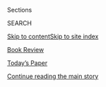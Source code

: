 <div id="app">

<div>

<div class="NYTAppHideMasthead css-zz1s19 e1suatyy0">

<div class="section css-ui9rw0 e1suatyy2">

<div class="css-11hrj97 er09x8g0">

<div class="css-6n7j50">

</div>

<span class="css-1dv1kvn">Sections</span>

<div class="css-10488qs">

<span class="css-1dv1kvn">SEARCH</span>

</div>

[Skip to content](#site-content)[Skip to site index](#site-index)

</div>

<div id="masthead-section-label" class="css-1fnb9ct eaxe0e00">

[Book
Review](https://www.nytimes3xbfgragh.onion/section/books/review)

</div>

<div class="css-10698na e1huz5gh0">

</div>

</div>

<div id="masthead-bar-one" class="section hasLinks css-15hmgas e1csuq9d3">

<div class="css-uqyvli e1csuq9d0">

</div>

<div class="css-1uqjmks e1csuq9d1">

</div>

<div class="css-9e9ivx">

[](https://myaccount.nytimes3xbfgragh.onion/auth/login?response_type=cookie&client_id=vi)

</div>

<div class="css-1bvtpon e1csuq9d2">

[Today’s Paper](https://www.nytimes3xbfgragh.onion/section/todayspaper)

</div>

</div>

</div>

</div>

<div data-aria-hidden="false">

<div id="site-content" data-role="main">

<div class="css-1ffjgkm">

</div>

<div id="top-wrapper" class="css-15p45cc eaca97t0" type="top">

<div id="top-slug" class="css-19x0jxb eaca97t1" hidden="">

Advertisement

</div>

[Continue reading the main
story](#after-top)

<div class="ad top-wrapper" style="text-align:center;height:100%;display:block;min-height:90px">

<div id="top" class="place-ad" data-position="top" data-size-key="top">

</div>

</div>

<div id="after-top">

</div>

</div>

<div id="collection-childrens-books" class="section css-15h4p1b e9abtgs0">

<div class="css-1j21atc e1svk9qx1">

<div class="css-fmiefx e1svk9qx2">

<div class="css-1hk7r2m eu54l5x0">

<div id="sponsor-wrapper" class="css-7a1pgi eaca97t0" type="sponsor" hidden="">

<div id="sponsor-slug" class="css-1l4mleb eaca97t1" hidden="">

Supported by

</div>

[Continue reading the main
story](#after-sponsor)

<div id="sponsor" class="ad sponsor-wrapper" style="text-align:left;height:100%;display:block">

</div>

<div id="after-sponsor">

</div>

</div>

</div>

### <span class="css-hue6tr ezz4tcd1">[Books](/section/books)</span>

</div>

<div class="css-nfcc9b e1svk9qx3">

<div class="css-vl9dhg e1svk9qx5">

<div class="css-1nrhkj6 e1svk9qx6">

# Children’s Books

<div class="follow-button-placeholder" data-collection-id="">

</div>

</div>

## <span>Reviews of and essays about children's books from The New York Times.</span>

</div>

</div>

## <span>Reviews of and essays about children's books from The New York Times.</span>

</div>

<div class="css-1rclpnj ekkqrpp0">

<div id="collection-highlights-container" class="section css-18l1u7x e46isfb1">

<div class="css-gfgt40 ekkqrpp1">

## Highlights

1.  ![<span class="css-1nk1g0h e1oaj3zl2"><span class="css-1dv1kvn">Credit</span></span>](https://static01.graylady3jvrrxbe.onion/images/2020/09/13/books/review/13-BKS-ARCHIBOLD-KIDS/13-BKS-ARCHIBOLD-KIDS-videoLarge.jpg)
    
    <div class="css-10wtrbd">
    
    <div class="css-1dqkjed">
    
    [![](https://static01.graylady3jvrrxbe.onion/images/2020/09/13/books/review/13-BKS-ARCHIBOLD-KIDS/13-BKS-ARCHIBOLD-KIDS-thumbStandard.jpg)](/2020/09/05/books/review/jacqueline-woodson-before-the-ever-after.html)
    
    </div>
    
    ## [A Son’s Future, a Father’s Final Down](/2020/09/05/books/review/jacqueline-woodson-before-the-ever-after.html)
    
    In Jacqueline Woodson’s “Before the Ever After,” a boy struggles to
    move forward as his pro football star father’s memory
    fades.
    
    <span class="css-me3p27"></span><span class="css-1dydysp e4e4i5l3"></span><span class="css-9voj2j">By
    <span class="css-1baulvz last-byline" itemprop="name">Randal C.
    Archibold</span></span>
    
    </div>

2.  ![<span class="css-1nk1g0h e1oaj3zl2"><span class="css-1dv1kvn">Credit</span></span>](https://static01.graylady3jvrrxbe.onion/images/2020/09/13/books/review/13-BKS-HERSHBERGER-KIDS/13-BKS-HERSHBERGER-KIDS-videoLarge.jpg)
    
    <div class="css-10wtrbd">
    
    <div class="css-1dqkjed">
    
    [![](https://static01.graylady3jvrrxbe.onion/images/2020/09/13/books/review/13-BKS-HERSHBERGER-KIDS/13-BKS-HERSHBERGER-KIDS-thumbStandard.jpg)](/2020/09/05/books/review/bill-konigsberg-the-bridge.html)
    
    </div>
    
    ## [Two Suicidal Teens, Four Possible Paths](/2020/09/05/books/review/bill-konigsberg-the-bridge.html)
    
    Aaron and Tillie are strangers, until they meet on a bridge. Bill
    Konigsberg’s new novel explores where four different plotlines could
    take
    them.
    
    <span class="css-me3p27"></span><span class="css-1dydysp e4e4i5l3"></span><span class="css-9voj2j">By
    <span class="css-1baulvz last-byline" itemprop="name">Katy
    Hershberger</span></span>
    
    </div>

3.  1.  ![<span class="css-1nk1g0h e1oaj3zl2"><span class="css-1dv1kvn">Credit</span></span>](https://static01.graylady3jvrrxbe.onion/images/2020/09/06/books/review/06-BKS-AHMADI-KIDS/06-BKS-AHMADI-KIDS-videoLarge.jpg)
        
        <div class="css-10wtrbd">
        
        ## [From Iran to America, One Epic Tale at a Time](/2020/08/29/books/review/daniel-nayeri-everything-sad-is-untrue.html)
        
        <div class="css-ajkwsy">
        
        [![](https://static01.graylady3jvrrxbe.onion/images/2020/09/06/books/review/06-BKS-AHMADI-KIDS/06-BKS-AHMADI-KIDS-thumbStandard.jpg)](/2020/08/29/books/review/daniel-nayeri-everything-sad-is-untrue.html)
        
        </div>
        
        A modern-day Scheherazade uses storytelling to survive the fifth
        grade.
        
        <span class="css-me3p27"></span><span class="css-1dydysp e4e4i5l3"></span><span class="css-9voj2j">By
        <span class="css-1baulvz last-byline" itemprop="name">Arvin
        Ahmadi</span></span>
        
        </div>
    
    2.  ![<span class="css-1nk1g0h e1oaj3zl2"><span class="css-1dv1kvn">Credit</span></span>](https://static01.graylady3jvrrxbe.onion/images/2020/09/06/books/review/06-BKS-LIEBER-KIDS/06-BKS-LIEBER-KIDS-videoLarge.jpg)
        
        <div class="css-10wtrbd">
        
        ## [Catching the Buzz: A Young C.E.O. on Her Lemonade Business, Which Was Inspired by Bees](/2020/08/29/books/review/mikaila-ulmer-bee-fearless.html)
        
        <div class="css-ajkwsy">
        
        [![](https://static01.graylady3jvrrxbe.onion/images/2020/09/06/books/review/06-BKS-LIEBER-KIDS/06-BKS-LIEBER-KIDS-thumbStandard.jpg)](/2020/08/29/books/review/mikaila-ulmer-bee-fearless.html)
        
        </div>
        
        Mikaila Ulmer’s “Bee Fearless” is that rarest of book breeds:
        the middle grade
        memoir.
        
        <span class="css-me3p27"></span><span class="css-1dydysp e4e4i5l3"></span><span class="css-9voj2j">By
        <span class="css-1baulvz last-byline" itemprop="name">Ron
        Lieber</span></span>
        
        </div>

</div>

</div>

<div id="mid1-wrapper" class="css-1mn4oms eaca97t0" type="rank">

<div id="mid1-slug" class="css-1tag3rd eaca97t1">

Advertisement

</div>

[Continue reading the main
story](#after-mid1)

<div id="mid1" class="ad mid1-wrapper" style="text-align:center;height:100%;display:block">

</div>

<div id="after-mid1">

</div>

</div>

</div>

<div class="css-185go5a e1o5byef0">

<div class="css-15cbhtu">

  - [Latest](#stream-panel)
  - <span class="css-6n7j50">Search</span>
    <div class="control">
    <div class="label-container css-1dv1kvn">
    Search
    </div>
    <div class="css-wm4t3d">
    **<span id="clear-search-input" class="css-1dv1kvn">Clear this text
    input</span>
    </div>
    </div>
    <span class="css-1iovbfw"></span>

<div id="stream-panel" class="section css-8msx5b e1jz0cab1">

<div class="css-13mho3u">

1.  
    
    <div class="css-1cp3ece">
    
    <div class="css-1l4spti">
    
    [](/2020/08/28/books/review/war-stories-gordon-korman.html)
    
    <div class="css-79elbk">
    
    ![](https://static01.graylady3jvrrxbe.onion/images/2020/08/30/books/review/30Wein/30Wein-thumbWide.jpg?quality=75&auto=webp&disable=upscale)
    
    </div>
    
    ## Children in a World Gone Mad: 5 Kids’ Books Set During World War II
    
    Tributes to family connect these four novels and a memoir, honoring
    the too-easily-broken bonds that sustain children across the globe.
    
    <div class="css-1nqbnmb ea5icrr0">
    
    By <span class="css-1n7hynb">Elizabeth
    Wein</span>
    
    </div>
    
    </div>
    
    <div class="css-1lc2l26 e1xfvim33">
    
    </div>
    
    </div>

2.  
    
    <div class="css-1cp3ece">
    
    <div class="css-1l4spti">
    
    [](/2020/08/17/books/review/19th-amendment-suffrage-womens-right-to-vote.html)
    
    <div class="css-79elbk">
    
    ![](https://static01.graylady3jvrrxbe.onion/images/2020/08/14/books/review/14Traister-Ziyue/14Traister-Ziyue-thumbWide-v3.jpg?quality=75&auto=webp&disable=upscale)
    
    </div>
    
    ## Updating the ‘You Go Girl’ Book Collection
    
    New children’s books published to mark the 19th Amendment’s 100th
    anniversary provide a wider lens than Alice Paul and dig deeper than
    “Girls Rule\!”
    
    <div class="css-1nqbnmb ea5icrr0">
    
    By <span class="css-1n7hynb">Rebecca
    Traister</span>
    
    </div>
    
    </div>
    
    <div class="css-1lc2l26 e1xfvim33">
    
    </div>
    
    </div>

3.  
    
    <div class="css-1cp3ece">
    
    <div class="css-1l4spti">
    
    [](/2020/08/15/books/review/hope-larson-all-together-now.html)
    
    <div class="css-79elbk">
    
    ![](https://static01.graylady3jvrrxbe.onion/images/2020/08/23/books/review/23-BKS-JAMIESON-KIDS/23-BKS-JAMIESON-KIDS-thumbWide.jpg?quality=75&auto=webp&disable=upscale)
    
    </div>
    
    ## The Music and the Mirror
    
    In Hope Larson’s graphic novel “All Together Now,” an eighth-grade
    singer-songwriter struggles to find her voice after the band she
    started breaks up.
    
    <div class="css-1nqbnmb ea5icrr0">
    
    By <span class="css-1n7hynb">Victoria
    Jamieson</span>
    
    </div>
    
    </div>
    
    <div class="css-1lc2l26 e1xfvim33">
    
    </div>
    
    </div>

4.  
    
    <div class="css-1cp3ece">
    
    <div class="css-1l4spti">
    
    [](/2020/08/15/books/review/tankard-jeremy-hermione-yorick-and-bones.html)
    
    <div class="css-79elbk">
    
    ![](https://static01.graylady3jvrrxbe.onion/images/2020/07/26/books/review/26-BKS-NORTH_KIDS/26-BKS-NORTH_KIDS-thumbWide.jpg?quality=75&auto=webp&disable=upscale)
    
    </div>
    
    ## Bone Up on Shakespeare, With a Skeleton and His Ankle-Nibbling Nemesis
    
    Jeremy and Hermione Tankard’s “Yorick and Bones: The Last Graphic
    Novel by William Shakespeare” is poignant tickle-your-ribs
    entertainment.
    
    <div class="css-1nqbnmb ea5icrr0">
    
    By <span class="css-1n7hynb">Ryan
    North</span>
    
    </div>
    
    </div>
    
    <div class="css-1lc2l26 e1xfvim33">
    
    </div>
    
    </div>

5.  
    
    <div class="css-1cp3ece">
    
    <div class="css-1l4spti">
    
    [](/2020/08/01/books/review/carrie-firestone-dress-coded.html)
    
    <div class="css-79elbk">
    
    ![](https://static01.graylady3jvrrxbe.onion/images/2020/08/09/books/review/09-BKS-MATHIEU-KIDS/09-BKS_MATHIEU_KIDS-thumbWide.jpg?quality=75&auto=webp&disable=upscale)
    
    </div>
    
    ## Tank Tops and Short Shorts and Bears, Oh My\!
    
    In Carrie Firestone’s “Dress Coded,” a middle school’s sexist dress
    code is more terrifying than the bears wandering through its woods.
    
    <div class="css-1nqbnmb ea5icrr0">
    
    By <span class="css-1n7hynb">Jennifer
    Mathieu</span>
    
    </div>
    
    </div>
    
    <div class="css-1lc2l26 e1xfvim33">
    
    </div>
    
    </div>

6.  
    
    <div class="css-1cp3ece">
    
    <div class="css-1l4spti">
    
    [](/2020/08/01/books/review/brandy-colbert-the-voting-booth.html)
    
    <div class="css-79elbk">
    
    ![](https://static01.graylady3jvrrxbe.onion/images/2020/08/09/books/review/09-BKS-YOON-KIDS/09-BKS_YOON_KIDS-thumbWide.jpg?quality=75&auto=webp&disable=upscale)
    
    </div>
    
    ## For Two Teenagers on Election Day, the Political Gets Personal
    
    In Brandy Colbert’s “The Voting Booth,” a girl who’s been speaking
    out since age 7 helps a drummer make his voice heard.
    
    <div class="css-1nqbnmb ea5icrr0">
    
    By <span class="css-1n7hynb">Nicola
    Yoon</span>
    
    </div>
    
    </div>
    
    <div class="css-1lc2l26 e1xfvim33">
    
    </div>
    
    </div>

7.  
    
    <div class="css-1cp3ece">
    
    <div class="css-1l4spti">
    
    [](/2020/07/31/books/review/sia-martinez-and-the-moonlit-beginning-of-everything-raquel-vasquez-gilliland.html)
    
    <div class="css-79elbk">
    
    ![](https://static01.graylady3jvrrxbe.onion/images/2020/08/02/books/02BKS-SHER-KIDS/02BKS-SHER-KIDS-thumbWide.jpg?quality=75&auto=webp&disable=upscale)
    
    </div>
    
    ## Monsters vs. Aliens
    
    In “Sia Martinez and the Moonlit Beginning of Everything,” a
    Mexican-American girl lights candles in the desert for her deported
    mother. Then a spacecraft arrives.
    
    <div class="css-1nqbnmb ea5icrr0">
    
    By <span class="css-1n7hynb">Abby
    Sher</span>
    
    </div>
    
    </div>
    
    <div class="css-1lc2l26 e1xfvim33">
    
    </div>
    
    </div>

8.  
    
    <div class="css-1cp3ece">
    
    <div class="css-1l4spti">
    
    [](/2020/07/31/books/review/the-brave-james-bird.html)
    
    <div class="css-79elbk">
    
    ![](https://static01.graylady3jvrrxbe.onion/images/2020/08/02/books/02BKS-TREUER-KIDS/02BKS-TREUER-KIDS-thumbWide.jpg?quality=75&auto=webp&disable=upscale)
    
    </div>
    
    ## A Native American Coming-of-Age and the Uses of Enchantment
    
    In James Bird’s “The Brave,” a boy bullied for his numeric mind
    undergoes a metamorphosis when he’s sent to live on a reservation
    with his Native American mother.
    
    <div class="css-1nqbnmb ea5icrr0">
    
    By <span class="css-1n7hynb">David
    Treuer</span>
    
    </div>
    
    </div>
    
    <div class="css-1lc2l26 e1xfvim33">
    
    </div>
    
    </div>

9.  
    
    <div class="css-1cp3ece">
    
    <div class="css-1l4spti">
    
    [](/2020/07/24/books/review/hilary-mckay-the-time-of-green-magic.html)
    
    <div class="css-79elbk">
    
    ![](https://static01.graylady3jvrrxbe.onion/images/2020/07/26/books/review/26-BKS-SMITH-KIDS/26-BKS-SMITH-KIDS-thumbWide-v3.jpg?quality=75&auto=webp&disable=upscale)
    
    </div>
    
    ## When a Bookish Girl’s Imagination (Truly\!) Takes Flight
    
    With nods to Narnia, Hogwarts, E. Nesbit and Frances Hodgson
    Burnett, Hilary McKay’s “The Time of Green Magic” is a love letter
    to the literary canon.
    
    <div class="css-1nqbnmb ea5icrr0">
    
    By <span class="css-1n7hynb">Sarah Harrison
    Smith</span>
    
    </div>
    
    </div>
    
    <div class="css-1lc2l26 e1xfvim33">
    
    </div>
    
    </div>

10. 
    
    <div class="css-1cp3ece">
    
    <div class="css-1l4spti">
    
    [](/2020/07/18/books/review/joan-bauer-raising-lumie.html)
    
    <div class="css-79elbk">
    
    ![](https://static01.graylady3jvrrxbe.onion/images/2020/07/26/books/review/26-BKS_EGAN_KIDS/26-BKS_EGAN_KIDS-thumbWide-v5.jpg?quality=75&auto=webp&disable=upscale)
    
    </div>
    
    ## Learning to Heal, With a Little Fur Machine
    
    In Joan Bauer’s “Raising Lumie,” training a future guide dog helps a
    newly orphaned girl navigate loss.
    
    <div class="css-1nqbnmb ea5icrr0">
    
    By <span class="css-1n7hynb">Elisabeth Egan</span>
    
    </div>
    
    </div>
    
    <div class="css-1lc2l26 e1xfvim33">
    
    </div>
    
    </div>

<div class="css-13mho3u">

<div class="css-1t62hi8">

<div class="css-1stvaey">

Show
More

<div>

<div style="border:0;clip:rect(0 0 0 0);height:1px;margin:-1px;overflow:hidden;white-space:nowrap;padding:0;width:1px;position:absolute" data-role="log" data-aria-live="assertive">

</div>

<div style="border:0;clip:rect(0 0 0 0);height:1px;margin:-1px;overflow:hidden;white-space:nowrap;padding:0;width:1px;position:absolute" data-role="log" data-aria-live="assertive">

</div>

<div style="border:0;clip:rect(0 0 0 0);height:1px;margin:-1px;overflow:hidden;white-space:nowrap;padding:0;width:1px;position:absolute" data-role="log" data-aria-live="polite">

</div>

<div style="border:0;clip:rect(0 0 0 0);height:1px;margin:-1px;overflow:hidden;white-space:nowrap;padding:0;width:1px;position:absolute" data-role="log" data-aria-live="polite">

</div>

</div>

</div>

</div>

</div>

</div>

<div class="css-g6hk37 supplemental">

<div id="mid2-wrapper" class="css-10wkyv7 eaca97t0" type="lede">

<div id="mid2-slug" class="css-1tag3rd eaca97t1">

Advertisement

</div>

[Continue reading the main
story](#after-mid2)

<div id="mid2" class="ad mid2-wrapper" style="text-align:center;height:100%;display:block;min-height:250px">

</div>

<div id="after-mid2">

</div>

</div>

<div id="mktg-wrapper" class="css-oxle51 eaca97t0" type="mktg">

<div id="mktg-slug" class="css-1tag3rd eaca97t1">

Advertisement

</div>

[Continue reading the main
story](#after-mktg)

<div id="mktg" class="ad mktg-wrapper" style="text-align:center;height:100%;display:block">

</div>

<div id="after-mktg">

</div>

</div>

</div>

</div>

</div>

</div>

</div>

</div>

## Site Index

<div>

</div>

## Site Information Navigation

  - [© <span>2020</span> <span>The New York Times
    Company</span>](https://help.nytimes3xbfgragh.onion/hc/en-us/articles/115014792127-Copyright-notice)

<!-- end list -->

  - [NYTCo](https://www.nytco.com/)
  - [Contact
    Us](https://help.nytimes3xbfgragh.onion/hc/en-us/articles/115015385887-Contact-Us)
  - [Work with us](https://www.nytco.com/careers/)
  - [Advertise](https://nytmediakit.com/)
  - [T Brand Studio](http://www.tbrandstudio.com/)
  - [Your Ad
    Choices](https://www.nytimes3xbfgragh.onion/privacy/cookie-policy#how-do-i-manage-trackers)
  - [Privacy](https://www.nytimes3xbfgragh.onion/privacy)
  - [Terms of
    Service](https://help.nytimes3xbfgragh.onion/hc/en-us/articles/115014893428-Terms-of-service)
  - [Terms of
    Sale](https://help.nytimes3xbfgragh.onion/hc/en-us/articles/115014893968-Terms-of-sale)
  - [Site
    Map](https://spiderbites.nytimes3xbfgragh.onion)
  - [Help](https://help.nytimes3xbfgragh.onion/hc/en-us)
  - [Subscriptions](https://www.nytimes3xbfgragh.onion/subscription?campaignId=37WXW)

</div>

</div>
